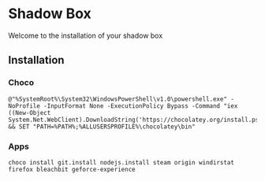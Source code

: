 # Shadow Box

Welcome to the installation of your shadow box

## Installation

### Choco

```
@"%SystemRoot%\System32\WindowsPowerShell\v1.0\powershell.exe" -NoProfile -InputFormat None -ExecutionPolicy Bypass -Command "iex ((New-Object System.Net.WebClient).DownloadString('https://chocolatey.org/install.ps1'))" && SET "PATH=%PATH%;%ALLUSERSPROFILE%\chocolatey\bin"
```

### Apps

```
choco install git.install nodejs.install steam origin windirstat firefox bleachbit geforce-experience
```
